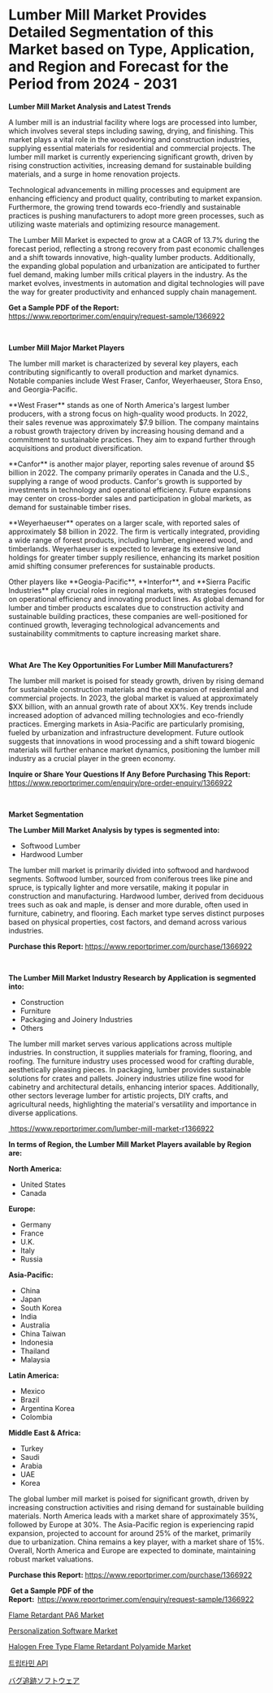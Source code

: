 <p><h1>Lumber Mill Market Provides Detailed Segmentation of this Market based on Type, Application, and Region and Forecast for the Period from 2024 - 2031</h1></p><p><strong>Lumber Mill Market Analysis and Latest Trends</strong></p>
<p><p>A lumber mill is an industrial facility where logs are processed into lumber, which involves several steps including sawing, drying, and finishing. This market plays a vital role in the woodworking and construction industries, supplying essential materials for residential and commercial projects. The lumber mill market is currently experiencing significant growth, driven by rising construction activities, increasing demand for sustainable building materials, and a surge in home renovation projects. </p><p>Technological advancements in milling processes and equipment are enhancing efficiency and product quality, contributing to market expansion. Furthermore, the growing trend towards eco-friendly and sustainable practices is pushing manufacturers to adopt more green processes, such as utilizing waste materials and optimizing resource management. </p><p>The Lumber Mill Market is expected to grow at a CAGR of 13.7% during the forecast period, reflecting a strong recovery from past economic challenges and a shift towards innovative, high-quality lumber products. Additionally, the expanding global population and urbanization are anticipated to further fuel demand, making lumber mills critical players in the industry. As the market evolves, investments in automation and digital technologies will pave the way for greater productivity and enhanced supply chain management.</p></p>
<p><strong>Get a Sample PDF of the Report:&nbsp;</strong> <a href="https://www.reportprimer.com/enquiry/request-sample/1366922">https://www.reportprimer.com/enquiry/request-sample/1366922</a></p>
<p>&nbsp;</p>
<p><strong>Lumber Mill Major Market Players</strong></p>
<p><p>The lumber mill market is characterized by several key players, each contributing significantly to overall production and market dynamics. Notable companies include West Fraser, Canfor, Weyerhaeuser, Stora Enso, and Georgia-Pacific.</p><p>**West Fraser** stands as one of North America's largest lumber producers, with a strong focus on high-quality wood products. In 2022, their sales revenue was approximately $7.9 billion. The company maintains a robust growth trajectory driven by increasing housing demand and a commitment to sustainable practices. They aim to expand further through acquisitions and product diversification.</p><p>**Canfor** is another major player, reporting sales revenue of around $5 billion in 2022. The company primarily operates in Canada and the U.S., supplying a range of wood products. Canfor's growth is supported by investments in technology and operational efficiency. Future expansions may center on cross-border sales and participation in global markets, as demand for sustainable timber rises.</p><p>**Weyerhaeuser** operates on a larger scale, with reported sales of approximately $8 billion in 2022. The firm is vertically integrated, providing a wide range of forest products, including lumber, engineered wood, and timberlands. Weyerhaeuser is expected to leverage its extensive land holdings for greater timber supply resilience, enhancing its market position amid shifting consumer preferences for sustainable products.</p><p>Other players like **Geogia-Pacific**, **Interfor**, and **Sierra Pacific Industries** play crucial roles in regional markets, with strategies focused on operational efficiency and innovating product lines. As global demand for lumber and timber products escalates due to construction activity and sustainable building practices, these companies are well-positioned for continued growth, leveraging technological advancements and sustainability commitments to capture increasing market share.</p></p>
<p>&nbsp;</p>
<p><strong>What Are The Key Opportunities For Lumber Mill Manufacturers?</strong></p>
<p><p>The lumber mill market is poised for steady growth, driven by rising demand for sustainable construction materials and the expansion of residential and commercial projects. In 2023, the global market is valued at approximately $XX billion, with an annual growth rate of about XX%. Key trends include increased adoption of advanced milling technologies and eco-friendly practices. Emerging markets in Asia-Pacific are particularly promising, fueled by urbanization and infrastructure development. Future outlook suggests that innovations in wood processing and a shift toward biogenic materials will further enhance market dynamics, positioning the lumber mill industry as a crucial player in the green economy.</p></p>
<p><strong>Inquire or Share Your Questions If Any Before Purchasing This Report:</strong> <a href="https://www.reportprimer.com/enquiry/pre-order-enquiry/1366922">https://www.reportprimer.com/enquiry/pre-order-enquiry/1366922</a></p>
<p>&nbsp;</p>
<p><strong>Market Segmentation</strong></p>
<p><strong>The Lumber Mill Market Analysis by types is segmented into:</strong></p>
<p><ul><li>Softwood Lumber</li><li>Hardwood Lumber</li></ul></p>
<p><p>The lumber mill market is primarily divided into softwood and hardwood segments. Softwood lumber, sourced from coniferous trees like pine and spruce, is typically lighter and more versatile, making it popular in construction and manufacturing. Hardwood lumber, derived from deciduous trees such as oak and maple, is denser and more durable, often used in furniture, cabinetry, and flooring. Each market type serves distinct purposes based on physical properties, cost factors, and demand across various industries.</p></p>
<p><strong>Purchase this Report:&nbsp;</strong><a href="https://www.reportprimer.com/purchase/1366922">https://www.reportprimer.com/purchase/1366922</a></p>
<p>&nbsp;</p>
<p><strong>The Lumber Mill Market Industry Research by Application is segmented into:</strong></p>
<p><ul><li>Construction</li><li>Furniture</li><li>Packaging and Joinery Industries</li><li>Others</li></ul></p>
<p><p>The lumber mill market serves various applications across multiple industries. In construction, it supplies materials for framing, flooring, and roofing. The furniture industry uses processed wood for crafting durable, aesthetically pleasing pieces. In packaging, lumber provides sustainable solutions for crates and pallets. Joinery industries utilize fine wood for cabinetry and architectural details, enhancing interior spaces. Additionally, other sectors leverage lumber for artistic projects, DIY crafts, and agricultural needs, highlighting the material's versatility and importance in diverse applications.</p></p>
<p><a href="https://www.reportprimer.com/lumber-mill-market-r1366922">&nbsp;https://www.reportprimer.com/lumber-mill-market-r1366922</a></p>
<p><strong>In terms of Region, the Lumber Mill Market Players available by Region are:</strong></p>
<p>
    <p> <strong> North America: </strong>
        <ul>
            <li>United States</li>
            <li>Canada</li>
        </ul>
        </p> 
    <p> <strong> Europe: </strong>
        <ul>
            <li>Germany</li>
            <li>France</li>
            <li>U.K.</li>
            <li>Italy</li>
            <li>Russia</li>
        </ul>
        </p> 
    <p> <strong> Asia-Pacific: </strong>
        <ul>
            <li>China</li>
            <li>Japan</li>
            <li>South Korea</li>
            <li>India</li>
            <li>Australia</li>
            <li>China Taiwan</li>
            <li>Indonesia</li>
            <li>Thailand</li>
            <li>Malaysia</li>
        </ul>
        </p> 
    <p> <strong> Latin America: </strong>
        <ul>
            <li>Mexico</li>
            <li>Brazil</li>
            <li>Argentina Korea</li>
            <li>Colombia</li>
        </ul>
        </p> 
    <p> <strong> Middle East & Africa: </strong>
        <ul>
            <li>Turkey</li>
            <li>Saudi</li>
            <li>Arabia</li>
            <li>UAE</li>
            <li>Korea</li>
        </ul>
    </p>
    </p>
<p><p>The global lumber mill market is poised for significant growth, driven by increasing construction activities and rising demand for sustainable building materials. North America leads with a market share of approximately 35%, followed by Europe at 30%. The Asia-Pacific region is experiencing rapid expansion, projected to account for around 25% of the market, primarily due to urbanization. China remains a key player, with a market share of 15%. Overall, North America and Europe are expected to dominate, maintaining robust market valuations.</p></p>
<p><strong>Purchase this Report: </strong><a href="https://www.reportprimer.com/purchase/1366922">https://www.reportprimer.com/purchase/1366922</a></p>
<p>&nbsp;<strong>Get a Sample PDF of the Report:&nbsp;&nbsp;</strong><a href="https://www.reportprimer.com/enquiry/request-sample/1366922">https://www.reportprimer.com/enquiry/request-sample/1366922</a></p>
<p><strong></strong></p>
<p><p><a href="https://issuu.com/reportprime-2/docs/flame-retardant-pa6-market-size-203_a90459a98c270c">Flame Retardant PA6 Market</a></p><p><a href="https://www.linkedin.com/pulse/navigating-global-personalization-software-market-landscape-efoce?trackingId=88zLC%2BJCTHCj%2B39LFhjjog%3D%3D">Personalization Software Market</a></p><p><a href="https://issuu.com/reportprime-2/docs/halogen-free-type-flame-retardant-p_a18d281b5c9ab9">Halogen Free Type Flame Retardant Polyamide Market</a></p><p><a href="https://medium.com/@roula.ayoub-saad/%EA%B8%80%EB%A1%9C%EB%B2%8C-%ED%8A%B8%EB%A6%BD%ED%83%80%EB%AF%BC-api-%EC%8B%9C%EC%9E%A5-%EA%B7%9C%EB%AA%A8%EB%8A%94-%EC%97%B0%ED%8F%89%EA%B7%A0-%EC%84%B1%EC%9E%A5%EB%A5%A0-cagr-14-1-%EC%97%90-6a76602c0d66?postPublishedType=repub">트립타민 API</a></p><p><a href="https://medium.com/@sweetyuy7567/%E3%83%90%E3%82%B0%E3%83%88%E3%83%A9%E3%83%83%E3%82%AD%E3%83%B3%E3%82%B0%E3%82%BD%E3%83%95%E3%83%88%E3%82%A6%E3%82%A7%E3%82%A2%E6%A5%AD%E7%95%8C%E3%82%BB%E3%82%AF%E3%82%BF%E3%83%BC-%E5%B8%82%E5%A0%B4%E3%81%AE%E5%8B%95%E5%90%91%E3%81%A82024%E5%B9%B4%E3%81%8B%E3%82%892031%E5%B9%B4%E3%81%BE%E3%81%A7%E3%81%AE%E6%9C%AA%E6%9D%A5%E3%82%B7%E3%83%8A%E3%83%AA%E3%82%AA-49d185332bbb?postPublishedType=repub">バグ追跡ソフトウェア</a></p></p>